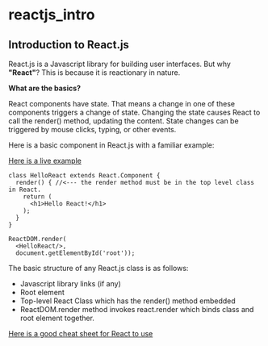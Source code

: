 # reactjs_intro
## Introduction to React.js
React.js is a Javascript library for building user interfaces.
But why __"React"__? This is because it is reactionary in nature.

__What are the basics?__

React components have state. That means a change in one of these components triggers a change of state.
Changing the state causes React to call the render() method, updating the content.
State changes can be triggered by mouse clicks, typing, or other events. 

Here is a basic component in React.js with a familiar example:

[Here is a live example](https://codepen.io/pshmulevich/pen/RqQYzB?editors=1011)

```
class HelloReact extends React.Component {
  render() { //<--- the render method must be in the top level class in React.
    return (
      <h1>Hello React!</h1>
    );
  }
}

ReactDOM.render( 
  <HelloReact/>, 
  document.getElementById('root')); 
```

The basic structure of any React.js class is as follows:
* Javascript library links (if any)
* Root element
* Top-level React Class which has the render() method embedded
* ReactDOM.render method invokes react.render which binds class and root element together.

[Here is a good cheat sheet for React to use](https://devhints.io/react) 
